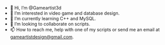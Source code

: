 - 👋 Hi, I’m @Gameartist3d
- 👀 I’m interested in video game and database design.
- 🌱 I’m currently learning C++ and MySQL.
- 💞️ I’m looking to collaborate on scripts.
- 📫 How to reach me, help with one of my scripts or send me an email at gameartistdesign@gmail.com.
